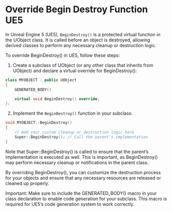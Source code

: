 # Override Begin Destroy Function UE5

In Unreal Engine 5 (UE5), `BeginDestroy()` is a protected virtual function in the UObject class. It is called before an object is destroyed, allowing derived classes to perform any necessary cleanup or destruction logic.

To override BeginDestroy() in UE5, follow these steps:

1. Create a subclass of UObject (or any other class that inherits from UObject) and declare a virtual override for BeginDestroy():

```c++
class MYOBJECT : public UObject
{
    GENERATED_BODY()

    virtual void BeginDestroy() override;
};
```

2. Implement the `BeginDestroy()` function in your subclass:

```c++
void MYOBJECT::BeginDestroy()
{
    // Add your custom cleanup or destruction logic here
    Super::BeginDestroy(); // Call the parent's implementation
}
```

Note that Super::BeginDestroy() is called to ensure that the parent’s implementation is executed as well. This is important, as BeginDestroy() may perform necessary cleanup or notifications in the parent class.

By overriding BeginDestroy(), you can customize the destruction process for your objects and ensure that any necessary resources are released or cleaned up properly.

Important: Make sure to include the GENERATED_BODY() macro in your class declaration to enable code generation for your subclass. This macro is required for UE5’s code generation system to work correctly.

